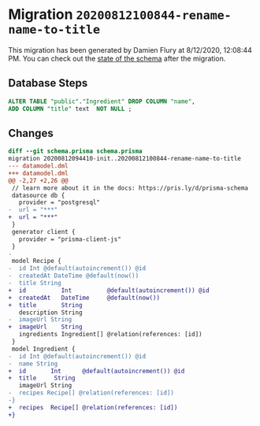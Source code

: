 # Migration `20200812100844-rename-name-to-title`

This migration has been generated by Damien Flury at 8/12/2020, 12:08:44 PM.
You can check out the [state of the schema](./schema.prisma) after the migration.

## Database Steps

```sql
ALTER TABLE "public"."Ingredient" DROP COLUMN "name",
ADD COLUMN "title" text  NOT NULL ;
```

## Changes

```diff
diff --git schema.prisma schema.prisma
migration 20200812094410-init..20200812100844-rename-name-to-title
--- datamodel.dml
+++ datamodel.dml
@@ -2,27 +2,26 @@
 // learn more about it in the docs: https://pris.ly/d/prisma-schema
 datasource db {
   provider = "postgresql"
-  url = "***"
+  url = "***"
 }
 generator client {
   provider = "prisma-client-js"
 }
-
 model Recipe {
-  id Int @default(autoincrement()) @id
-  createdAt DateTime @default(now())
-  title String
+  id          Int          @default(autoincrement()) @id
+  createdAt   DateTime     @default(now())
+  title       String
   description String
-  imageUrl String
+  imageUrl    String
   ingredients Ingredient[] @relation(references: [id])
 }
 model Ingredient {
-  id Int @default(autoincrement()) @id
-  name String
+  id       Int      @default(autoincrement()) @id
+  title     String
   imageUrl String
-  recipes Recipe[] @relation(references: [id])
-}
+  recipes  Recipe[] @relation(references: [id])
+}
```


